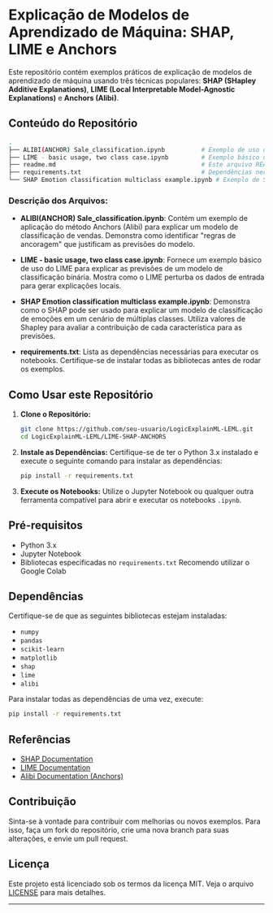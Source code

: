 # **Explicação de Modelos de Aprendizado de Máquina: SHAP, LIME e Anchors**

Este repositório contém exemplos práticos de explicação de modelos de aprendizado de máquina usando três técnicas populares: **SHAP (SHapley Additive Explanations)**, **LIME (Local Interpretable Model-Agnostic Explanations)** e **Anchors (Alibi)**.

## **Conteúdo do Repositório**

```bash
.
├── ALIBI(ANCHOR) Sale_classification.ipynb          # Exemplo de uso do Anchors para classificação de vendas
├── LIME - basic usage, two class case.ipynb         # Exemplo básico de LIME para um caso de duas classes
├── readme.md                                        # Este arquivo README
├── requirements.txt                                 # Dependências necessárias para o projeto
└── SHAP Emotion classification multiclass example.ipynb # Exemplo de SHAP para classificação de emoções (multiclasse)
```

### **Descrição dos Arquivos:**

- **ALIBI(ANCHOR) Sale_classification.ipynb**: Contém um exemplo de aplicação do método Anchors (Alibi) para explicar um modelo de classificação de vendas. Demonstra como identificar "regras de ancoragem" que justificam as previsões do modelo.

- **LIME - basic usage, two class case.ipynb**: Fornece um exemplo básico de uso do LIME para explicar as previsões de um modelo de classificação binária. Mostra como o LIME perturba os dados de entrada para gerar explicações locais.

- **SHAP Emotion classification multiclass example.ipynb**: Demonstra como o SHAP pode ser usado para explicar um modelo de classificação de emoções em um cenário de múltiplas classes. Utiliza valores de Shapley para avaliar a contribuição de cada característica para as previsões.

- **requirements.txt**: Lista as dependências necessárias para executar os notebooks. Certifique-se de instalar todas as bibliotecas antes de rodar os exemplos.

## **Como Usar este Repositório**

1. **Clone o Repositório:**
   ```bash
   git clone https://github.com/seu-usuario/LogicExplainML-LEML.git
   cd LogicExplainML-LEML/LIME-SHAP-ANCHORS
   ```

2. **Instale as Dependências:**
   Certifique-se de ter o Python 3.x instalado e execute o seguinte comando para instalar as dependências:
   ```bash
   pip install -r requirements.txt
   ```

3. **Execute os Notebooks:**
   Utilize o Jupyter Notebook ou qualquer outra ferramenta compatível para abrir e executar os notebooks `.ipynb`.

## **Pré-requisitos**

- Python 3.x
- Jupyter Notebook
- Bibliotecas especificadas no `requirements.txt`
Recomendo utilizar o Google Colab

## **Dependências**

Certifique-se de que as seguintes bibliotecas estejam instaladas:

- `numpy`
- `pandas`
- `scikit-learn`
- `matplotlib`
- `shap`
- `lime`
- `alibi`

Para instalar todas as dependências de uma vez, execute:
```bash
pip install -r requirements.txt
```

## **Referências**

- [SHAP Documentation](https://shap.readthedocs.io/)
- [LIME Documentation](https://marcotcr.github.io/lime/)
- [Alibi Documentation (Anchors)](https://docs.seldon.io/projects/alibi/en/stable/)

## **Contribuição**

Sinta-se à vontade para contribuir com melhorias ou novos exemplos. Para isso, faça um fork do repositório, crie uma nova branch para suas alterações, e envie um pull request.

## **Licença**

Este projeto está licenciado sob os termos da licença MIT. Veja o arquivo [LICENSE](LICENSE) para mais detalhes.

---

